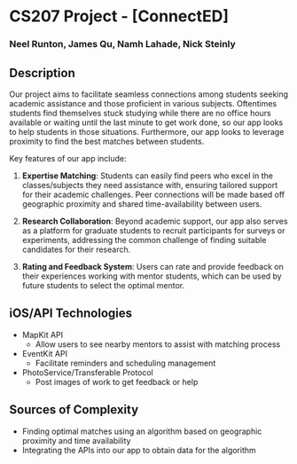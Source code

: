 # CS207 Project - [ConnectED]

### Neel Runton, James Qu, Namh Lahade, Nick Steinly

## Description

Our project aims to facilitate seamless connections among students seeking academic assistance and those proficient in various subjects. Oftentimes students find themselves stuck studying while there are no office hours available or waiting until the last minute to get work done, so our app looks to help students in those situations. Furthermore, our app looks to leverage proximity to find the best matches between students.

Key features of our app include:

1. **Expertise Matching**: Students can easily find peers who excel in the classes/subjects they need assistance with, ensuring tailored support for their academic challenges. Peer connections will be made based off geographic proximity and shared time-availability between users.

2. **Research Collaboration**: Beyond academic support, our app also serves as a platform for graduate students to recruit participants for surveys or experiments, addressing the common challenge of finding suitable candidates for their research.

3. **Rating and Feedback System**: Users can rate and provide feedback on their experiences working with mentor students, which can be used by future students to select the optimal mentor.

## iOS/API Technologies

* MapKit API
  * Allow users to see nearby mentors to assist with matching process
* EventKit API
  * Facilitate reminders and scheduling management
* PhotoService/Transferable Protocol
  * Post images of work to get feedback or help

## Sources of Complexity
* Finding optimal matches using an algorithm based on geographic proximity and time availability
* Integrating the APIs into our app to obtain data for the algorithm

